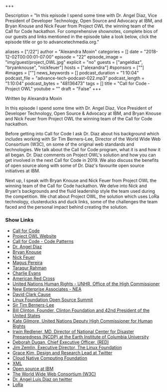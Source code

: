 +++

Description = "In this episode I spend some time with Dr. Angel Diaz, Vice President of Developer Technology, Open Source and Advocacy at IBM, and Bryan Knouse and Nick Feuer from Project OWL the winning team of the Call for Code hackathon. For comprehensive shownotes, complete bios of our guests and links mentioned in the episode take a look below, click the episode title or go to advancetechmedia.org."

aliases = ["/22"]
author = "Alexandra Moxin"
categories = []
date = "2018-12-02T00:00:01-07:00"
episode = "22"
episode_image = "img/guest/project_OWL.jpg"
explicit = "no"
guests = ["angeldiaz", "bryanknouse", "nickfeuer"]
hosts = ["alexandra"]
#sponsors = [""]
#images = [""]
news_keywords = []
podcast_duration = "1:10:04"
podcast_file = "advance-tech-podcast-022.mp3"
podcast_length = "1:10:04"
podcast_bytes = "48136473"
tags = []
title = "Call for Code - Project OWL"
youtube = ""
draft = "False"
+++

Written by Alexandra Moxin

In this episode I spend some time with Dr. Angel Diaz, Vice President of Developer Technology, Open Source & Advocacy at IBM, and Bryan Knouse and Nick Feuer from Project OWL the winning team of the Call for Code hackathon.

Before getting into Call for Code I ask Dr. Diaz about his background which includes working with Sir Tim Berners-Lee, Director of the World Wide Web Consortium (W3C), on some of the original web standards and technologies. We talk about the Call for Code program, what it is and how it all began. Dr. Diaz comments on Project OWL's solution and how you can get involved in the next Call for Code in 2019. We also discuss the benefits of open source along with some of Dr. Diaz's favourite open source initiatives at IBM.

Next up, I speak with Bryan Knouse and Nick Feuer from Project OWL the winning team of the Call for Code hackathon. We delve into Nick and Bryan's backgrounds and the fluid leadership style the team used during the competition. We chat about Project OWL, the solution which uses LoRa technology, clusterducks and duck links, some of the challenges the team faced and the personal impact behind creating the solution.



### Show Links

* [Call for Code](https://callforcode.org/)
* [Project OWL Website](http://www.project-owl.com/)
* [Call for Code - Code Patterns](https://developer.ibm.com/callforcode/)
* [Dr. Angel Diaz](https://www.linkedin.com/in/diazangel/)
* [Bryan Knouse](https://www.linkedin.com/in/bryan-knouse/)
* [Nick Feuer](https://www.linkedin.com/in/nick-feuer-52823241/)
* [Magus Pereira](https://www.linkedin.com/in/magusta/)
* [Taraqur Rahman](https://www.linkedin.com/in/tqrahman/)
* [Charlie Evans](https://www.linkedin.com/in/charlieevans/)
* [American Red Cross](https://www.redcross.org/)
* [United Nations Human Rights - UNHR, Office of the High Commissioner](https://www.ohchr.org/EN/pages/home.aspx)
* [New Enterprise Associates - NEA](https://www.nea.com/)
* [David Clark Cause](https://davidclarkcause.com/)
* [Linux Foundation Open Source Summit](https://events.linuxfoundation.org/events/open-source-summit-north-america-2018/)
* [Sir Tim Berners-Lee](https://www.w3.org/People/Berners-Lee/)
* [Bill Clinton, Founder, Clinton Foundation and 42nd President of the United States](https://www.clintonfoundation.org/about/president-clinton)
* [Kate Gilmore, United Nations Deputy High Commissioner for Human Rights](https://www.ohchr.org/EN/AboutUs/Pages/KateGilmore.aspx)
* [Irwin Redlener, MD, Director of National Center for Disaster Preparedness (NCDP) at the Earth Institute of Columbia University](https://www.mailman.columbia.edu/people/our-faculty/ir2110)
* [Deborah Dugan, Chief Executive Officer, (RED)](https://www.one.org/us/person/deb-dugan/)
* [Jim Zemlin, Executive Director, The Linux Foundation](https://www.linkedin.com/in/zemlin/)
* [Grace Kim, Design and Research Lead at Twitter](https://www.linkedin.com/in/gracekim1/)
* [Cloud Native Computing Foundation](https://www.cncf.io/)
* [XML](https://www.w3.org/XML/)
* [Open source at IBM](https://developer.ibm.com/open/)
* [The World Wide Web Consortium (W3C)](https://www.w3.org/)
* [Dr. Angel Luis Diaz on twitter](https://twitter.com/angelluisdiaz)
* [LoRa](https://en.wikipedia.org/wiki/LoRa)

